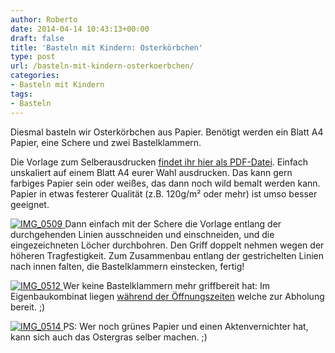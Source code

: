 ```yaml
---
author: Roberto
date: 2014-04-14 10:43:13+00:00
draft: false
title: 'Basteln mit Kindern: Osterkörbchen'
type: post
url: /basteln-mit-kindern-osterkoerbchen/
categories:
- Basteln mit Kindern
tags:
- Basteln
---
```


Diesmal basteln wir Osterkörbchen aus Papier. Benötigt werden ein Blatt A4 Papier, eine Schere und zwei Bastelklammern.<!-- more -->

Die Vorlage zum Selberausdrucken [findet ihr hier als PDF-Datei](/wp-content/uploads/2014/03/osterkoerbchen.pdf). Einfach unskaliert auf einem Blatt A4 eurer Wahl ausdrucken. Das kann gern farbiges Papier sein oder weißes, das dann noch wild bemalt werden kann. Papier in etwas festerer Qualität (z.B. 120g/m² oder mehr) ist umso besser geeignet.

[![IMG_0509](/wp-content/uploads/2014/03/IMG_0509-300x225.jpg)
](/wp-content/uploads/2014/03/IMG_0509.jpg)Dann einfach mit der Schere die Vorlage entlang der durchgehenden Linien ausschneiden und einschneiden, und die eingezeichneten Löcher durchbohren. Den Griff doppelt nehmen wegen der höheren Tragfestigkeit. Zum Zusammenbau entlang der gestrichelten Linien nach innen falten, die Bastelklammern einstecken, fertig!

[![IMG_0512](/wp-content/uploads/2014/03/IMG_0512-300x225.jpg)
](/wp-content/uploads/2014/03/IMG_0512.jpg)Wer keine Bastelklammern mehr griffbereit hat: Im Eigenbaukombinat liegen [während der Öffnungszeiten](/oeffnungszeiten/) welche zur Abholung bereit. ;)

[![IMG_0514](/wp-content/uploads/2014/03/IMG_0514-300x225.jpg)
](/wp-content/uploads/2014/03/IMG_0514.jpg)PS: Wer noch grünes Papier und einen Aktenvernichter hat, kann sich auch das Ostergras selber machen. ;)
